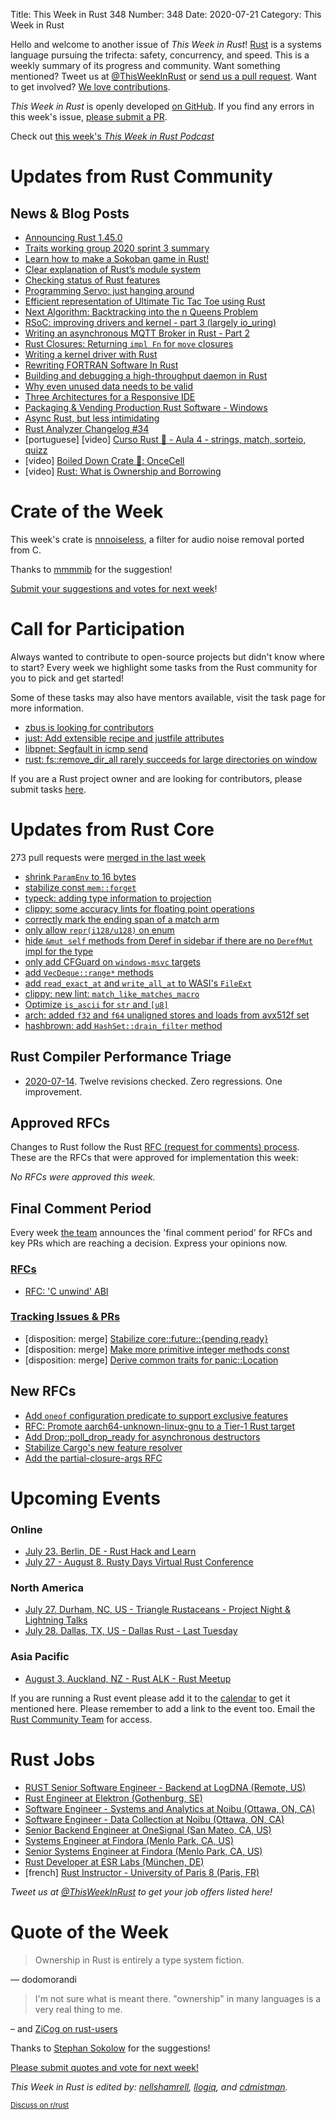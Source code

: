 Title: This Week in Rust 348
Number: 348
Date: 2020-07-21
Category: This Week in Rust

Hello and welcome to another issue of *This Week in Rust*!
[Rust](http://rust-lang.org) is a systems language pursuing the trifecta: safety, concurrency, and speed.
This is a weekly summary of its progress and community.
Want something mentioned? Tweet us at [@ThisWeekInRust](https://twitter.com/ThisWeekInRust) or [send us a pull request](https://github.com/cmr/this-week-in-rust).
Want to get involved? [We love contributions](https://github.com/rust-lang/rust/blob/master/CONTRIBUTING.md).

*This Week in Rust* is openly developed [on GitHub](https://github.com/cmr/this-week-in-rust).
If you find any errors in this week's issue, [please submit a PR](https://github.com/cmr/this-week-in-rust/pulls).

Check out [this week's *This Week in Rust Podcast*](https://rustacean-station.org/episode/022-twir-347/)

# Updates from Rust Community

## News & Blog Posts
* [Announcing Rust 1.45.0](https://blog.rust-lang.org/2020/07/16/Rust-1.45.0.html)
* [Traits working group 2020 sprint 3 summary](https://blog.rust-lang.org/inside-rust/2020/07/17/traits-sprint-3.html)
* [Learn how to make a Sokoban game in Rust!](https://sokoban.iolivia.me/c01-00-intro.html)
* [Clear explanation of Rust’s module system](http://www.sheshbabu.com/posts/rust-module-system/)
* [Checking status of Rust features](https://notes.iveselov.info/programming/checking-status-of-rust-features)
* [Programming Servo: just hanging around](https://medium.com/programming-servo/programming-servo-just-hanging-around-d8f660c33df2?source=friends_link&sk=6efbf13743aec335bd11834c2df71783)
* [Efficient representation of Ultimate Tic Tac Toe using Rust](https://www.minimax.dev/docs/ultimate/efficient-representation/)
* [Next Algorithm: Backtracking into the n Queens Problem](https://rust.graystorm.com/2020/07/16/next-algorithm-backtracking-into-the-n-queens-problem/)
* [RSoC: improving drivers and kernel - part 3 (largely io_uring)](https://redox-os.org/news/io_uring-3/)
* [Writing an asynchronous MQTT Broker in Rust - Part 2](https://hassamuddin.com/blog/rust-mqtt/ping-pong/)
* [Rust Closures: Returning `impl Fn` for `move` closures](https://notes.iveselov.info/programming/rust-closures-combining-move-and-fn)
* [Writing a kernel driver with Rust](https://not-matthias.github.io/kernel-driver-with-rust/)
* [Rewriting FORTRAN Software In Rust](https://mckeogh.tech/post/shallow-water/)
* [Building and debugging a high-throughput daemon in Rust](https://brokenco.de/2020/07/15/high-throughput-in-rust.html)
* [Why even unused data needs to be valid](https://www.ralfj.de/blog/2020/07/15/unused-data.html)
* [Three Architectures for a Responsive IDE](https://rust-analyzer.github.io/blog/2020/07/20/three-architectures-for-responsive-ide.html)
* [Packaging & Vending Production Rust Software - Windows](https://ebbflow.io/blog/vending-win)
* [Async Rust, but less intimidating](https://dev.to/dotxlem/async-rust-but-less-intimidating-2c13)
* [Rust Analyzer Changelog #34](https://rust-analyzer.github.io/thisweek/2020/07/20/changelog-34.html)
* [portuguese] [video] [Curso Rust 🦀 - Aula 4 - strings, match, sorteio, quizz](https://www.twitch.tv/videos/681897847)
* [video] [Boiled Down Crate 🦀: OnceCell](https://www.youtube.com/watch?v=YBG8QTO8fNI&feature=youtu.be)
* [video] [Rust: What is Ownership and Borrowing](https://www.youtube.com/watch?v=79phqVpE7cU)

# Crate of the Week

This week's crate is [nnnoiseless](https://jneem.github.io/nnnoiseless), a filter for audio noise removal ported from C.

Thanks to [mmmmib](https://users.rust-lang.org/t/crate-of-the-week/2704/790) for the suggestion!

[Submit your suggestions and votes for next week][submit_crate]!

[submit_crate]: https://users.rust-lang.org/t/crate-of-the-week/2704

# Call for Participation

Always wanted to contribute to open-source projects but didn't know where to start?
Every week we highlight some tasks from the Rust community for you to pick and get started!

Some of these tasks may also have mentors available, visit the task page for more information.

* [zbus is looking for contributors](https://gitlab.freedesktop.org/zeenix/zbus/-/issues)
* [just: Add extensible recipe and justfile attributes](https://github.com/casey/just/issues/604)
* [libpnet: Segfault in icmp send](https://github.com/libpnet/libpnet/issues/449)
* [rust: fs::remove_dir_all rarely succeeds for large directories on window](https://github.com/rust-lang/rust/issues/29497)


If you are a Rust project owner and are looking for contributors, please submit tasks [here][guidelines].

[guidelines]: https://users.rust-lang.org/t/twir-call-for-participation/4821

# Updates from Rust Core

273 pull requests were [merged in the last week][merged]

[merged]: https://github.com/search?q=is%3Apr+org%3Arust-lang+is%3Amerged+merged%3A2020-07-06..2020-07-13

* [shrink `ParamEnv` to 16 bytes](https://github.com/rust-lang/rust/pull/73978)
* [stabilize const `mem::forget`](https://github.com/rust-lang/rust/pull/73887)
* [typeck: adding type information to projection](https://github.com/rust-lang/rust/pull/73870)
* [clippy: some accuracy lints for floating point operations](https://github.com/rust-lang/rust-clippy/pull/5443)
* [correctly mark the ending span of a match arm](https://github.com/rust-lang/rust/pull/74125)
* [only allow `repr(i128/u128)` on enum](https://github.com/rust-lang/rust/pull/74109)
* [hide `&mut self` methods from Deref in sidebar if there are no `DerefMut` impl for the type](https://github.com/rust-lang/rust/pull/74107)
* [only add CFGuard on `windows-msvc` targets](https://github.com/rust-lang/rust/pull/74103)
* [add `VecDeque::range*` methods](https://github.com/rust-lang/rust/pull/74099)
* [add `read_exact_at` and `write_all_at` to WASI's `FileExt`](https://github.com/rust-lang/rust/pull/74076)
* [clippy: new lint: `match_like_matches_macro`](https://github.com/rust-lang/rust-clippy/pull/5769)
* [Optimize `is_ascii` for `str` and `[u8]`](https://github.com/rust-lang/rust/pull/74066)
* [arch: added `f32` and `f64` unaligned stores and loads from avx512f set](https://github.com/rust-lang/stdarch/pull/873)
* [hashbrown: add `HashSet::drain_filter` method](https://github.com/rust-lang/hashbrown/pull/179)

## Rust Compiler Performance Triage

* [2020-07-14](https://github.com/rust-lang/rustc-perf/blob/master/triage/2020-07-14.md). Twelve revisions checked. Zero regressions. One improvement.

## Approved RFCs

Changes to Rust follow the Rust [RFC (request for comments) process](https://github.com/rust-lang/rfcs#rust-rfcs). These
are the RFCs that were approved for implementation this week:

*No RFCs were approved this week.*

## Final Comment Period

Every week [the team](https://www.rust-lang.org/team.html) announces the
'final comment period' for RFCs and key PRs which are reaching a
decision. Express your opinions now.

### [RFCs](https://github.com/rust-lang/rfcs/labels/final-comment-period)

* [RFC: 'C unwind' ABI](https://github.com/rust-lang/rfcs/pull/2945)

### [Tracking Issues & PRs](https://github.com/rust-lang/rust/labels/final-comment-period)

* [disposition: merge] [Stabilize core::future::{pending,ready}](https://github.com/rust-lang/rust/pull/74328)
* [disposition: merge] [Make more primitive integer methods const](https://github.com/rust-lang/rust/pull/73858)
* [disposition: merge] [Derive common traits for panic::Location](https://github.com/rust-lang/rust/pull/73583)

## New RFCs

* [Add `oneof` configuration predicate to support exclusive features](https://github.com/rust-lang/rfcs/pull/2962)
* [RFC: Promote aarch64-unknown-linux-gnu to a Tier-1 Rust target](https://github.com/rust-lang/rfcs/pull/2959)
* [Add Drop::poll_drop_ready for asynchronous destructors](https://github.com/rust-lang/rfcs/pull/2958)
* [Stabilize Cargo's new feature resolver](https://github.com/rust-lang/rfcs/pull/2957)
* [Add the partial-closure-args RFC](https://github.com/rust-lang/rfcs/pull/2956)

# Upcoming Events

### Online
* [July 23. Berlin, DE - Rust Hack and Learn](https://www.meetup.com/opentechschool-berlin/events/txcprrybckbfc/) 
* [July 27 - August 8. Rusty Days Virtual Rust Conference](https://rusty-days.org/)

### North America
* [July 27. Durham, NC, US - Triangle Rustaceans - Project Night & Lightning Talks](https://www.meetup.com/triangle-rustaceans/events/mfglwpybckbkc/)
* [July 28. Dallas, TX, US - Dallas Rust - Last Tuesday](https://www.meetup.com/Dallas-Rust/events/nppvrrybckblc/)

### Asia Pacific
* [August 3. Auckland, NZ - Rust ALK - Rust Meetup](https://www.meetup.com/rust-akl/events/266876693/)

If you are running a Rust event please add it to the [calendar] to get
it mentioned here. Please remember to add a link to the event too.
Email the [Rust Community Team][community] for access.

[calendar]: https://www.google.com/calendar/embed?src=apd9vmbc22egenmtu5l6c5jbfc%40group.calendar.google.com
[community]: mailto:community-team@rust-lang.org

# Rust Jobs

* [RUST Senior Software Engineer - Backend at LogDNA (Remote, US)](https://www.linkedin.com/jobs/cap/view/1922843992/?pathWildcard=1922843992&trk=mcm)
* [Rust Engineer at Elektron (Gothenburg, SE)](https://www.elektron.se/rust-engineer/)
* [Software Engineer - Systems and Analytics at Noibu (Ottawa, ON, CA)](https://www.indeedjobs.com/jobs/4261e5785229cb748d43?from=snippet)
* [Software Engineer - Data Collection at Noibu (Ottawa, ON, CA)](https://www.indeedjobs.com/jobs/99f93d6ff0f763d6c0c8?from=snippet)
* [Senior Backend Engineer at OneSignal (San Mateo, CA, US)](https://onesignal.com/careers/9a60a245-06d9-4e2a-82fb-da5e1e9d22d8)
* [Systems Engineer at Findora (Menlo Park, CA, US)](https://jobs.lever.co/findora/88501a0d-a86d-4cd2-b0b7-8625a107b02b)
* [Senior Systems Engineer at Findora (Menlo Park, CA, US)](https://jobs.lever.co/findora/e89e2e02-622c-41da-a14d-c12d854a25b5)
* [Rust Developer at ESR Labs (München, DE)](https://www.esrlabs.com/careers/position/?jobPostingId=7156225)
* [french] [Rust Instructor - University of Paris 8 (Paris, FR)](https://twitter.com/p4bl0/status/1283723397478973440)

*Tweet us at [@ThisWeekInRust](https://twitter.com/ThisWeekInRust) to get your job offers listed here!*

# Quote of the Week

> Ownership in Rust is entirely a type system fiction.

— dodomorandi

> I'm not sure what is meant there. "ownership" in many languages is a very real thing to me.

– and [ZiCog on rust-users](https://users.rust-lang.org/t/twir-quote-of-the-week/328/900)

Thanks to [Stephan Sokolow](https://users.rust-lang.org/t/twir-quote-of-the-week/328/903) for the suggestions!

[Please submit quotes and vote for next week!](https://users.rust-lang.org/t/twir-quote-of-the-week/328)

*This Week in Rust is edited by: [nellshamrell](https://github.com/nellshamrell), [llogiq](https://github.com/llogiq), and [cdmistman](https://github.com/cdmistman).*

<small>[Discuss on r/rust](https://www.reddit.com/r/rust/comments/hnkws3/this_week_in_rust_346/)</small>

